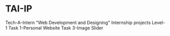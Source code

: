 # TAI-IP
Tech-A-Intern "Web Development and Designing" Internship projects
Level-1
Task 1-Personal Website
Task 3-Image Slider
